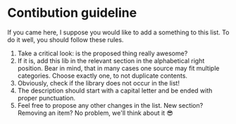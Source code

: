 # Contibution guideline
If you came here, I suppose you would like to add a something to this list. To do it well, you should follow these rules.

1. Take a critical look: is the proposed thing really awesome?
2. If it is, add this lib in the relevant section in the alphabetical right position. Bear in mind, that in many cases one source may fit multiple categories. Choose exactly one, to not duplicate contents.
3. Obviously, check if the library does not occur in the list!
4. The description should start with a capital letter and be ended with proper punctuation.
5. Feel free to propose any other changes in the list. New section? Removing an item? No problem, we'll think about it :sunglasses:
